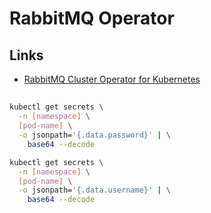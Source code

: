 # RabbitMQ Operator

## Links

- [RabbitMQ Cluster Operator for Kubernetes](https://www.rabbitmq.com/kubernetes/operator/operator-overview.html)

##

```sh
kubectl get secrets \
  -n [namespace] \
  [pod-name] \
  -o jsonpath='{.data.password}' | \
    base64 --decode

kubectl get secrets \
  -n [namespace] \
  [pod-name] \
  -o jsonpath='{.data.username}' | \
    base64 --decode
```
